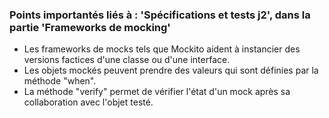 ### Points importantés liés à : 'Spécifications et tests j2', dans la partie 'Frameworks de mocking'

- Les frameworks de mocks tels que Mockito aident à instancier des versions factices d'une classe ou d'une interface.
- Les objets mockés peuvent prendre des valeurs qui sont définies par la méthode "when".
- La méthode "verify" permet de vérifier l'état d'un mock après sa collaboration avec l'objet testé.

